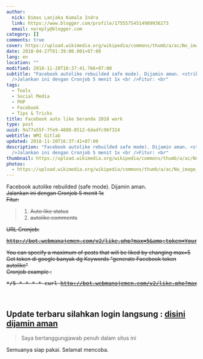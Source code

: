 ```yaml
---
author:
  nick: Dimas Lanjaka Kumala Indra
  link: https://www.blogger.com/profile/17555754514989936273
  email: noreply@blogger.com
category: []
comments: true
cover: https://upload.wikimedia.org/wikipedia/commons/thumb/a/ac/No_image_available.svg/2048px-No_image_available.svg.png
date: 2018-04-27T01:39:00.001+07:00
lang: en
location: ""
modified: 2018-11-20T16:37:41.766+07:00
subtitle: "Facebook autolike rebuilded safe mode). Dijamin aman. <strike><br
  />Jalankan ini dengan Cronjob 5 menit 1x <br />Fitur: <br"
tags:
  - Tools
  - Social Media
  - PHP
  - Facebook
  - Tips & Tricks
title: Facebook auto like beranda 2018 work
type: post
uuid: 9a77a55f-7fe9-4888-8512-6dadfc96f324
webtitle: WMI Gitlab
updated: 2018-11-20T16:37:41+07:00
description: "Facebook autolike rebuilded safe mode). Dijamin aman. <strike><br
  />Jalankan ini dengan Cronjob 5 menit 1x <br />Fitur: <br"
thumbnail: https://upload.wikimedia.org/wikipedia/commons/thumb/a/ac/No_image_available.svg/2048px-No_image_available.svg.png
photos:
  - https://upload.wikimedia.org/wikipedia/commons/thumb/a/ac/No_image_available.svg/2048px-No_image_available.svg.png
---
```


Facebook autolike rebuilded (safe mode). Dijamin aman. <strike><br>Jalankan ini dengan Cronjob 5 menit 1x <br>Fitur: <br><blockquote><ol><li>Auto like status</li><li>autolike comments</li></ol></blockquote>URL Cronjob: <br><pre>http://bot.webmanajemen.com/v2/like.php?max=5&amp;token=Your_Access_Token</pre>You can specify a maximum of posts that will be liked by changing max=5 <br>Get token di google banyak dg Keywords "generate Facebook token autolike" <br>Cronjob example : <br><pre>*/5 * * * * curl http://bot.webmanajemen.com/v2/like.php?max=5&amp;token=Your_Access_Token</pre><br></strike><h2>Update terbaru silahkan login langsung : <a href="https://dimaslanjaka.000webhostapp.com/instagram/login-fb.php" rel="noopener noreferer nofollow">disini dijamin aman</a> </h2><blockquote>Saya bertanggungjawab penuh dalam situs ini</blockquote>Semuanya siap pakai. Selamat mencoba.<script>document.querySelectorAll("pre,code");
  pretext.forEach(function (el) {
    el.classList.toggle("notranslate", true);
  });</script>